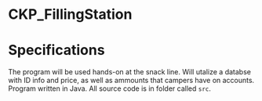# CKP_FillingStation
Specifications
==============
The program will be used hands-on at the snack line. Will utalize a databse with ID info and price, as well as ammounts that campers have on accounts.
Program written in Java.
All source code is in folder called ```src```.
